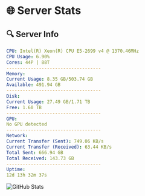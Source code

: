 # 🌐 Server Stats
## 🔍 Server Info
```yaml
CPU: Intel(R) Xeon(R) CPU E5-2699 v4 @ 1370.46MHz
CPU Usage: 6.90%
Cores: 44P | 88T
-----------------------------------
Memory:
Current Usage: 8.35 GB/503.74 GB
Available: 491.94 GB
-----------------------------------
Disk:
Current Usage: 27.49 GB/1.71 TB
Free: 1.60 TB
-----------------------------------
GPU:
No GPU detected
-----------------------------------
Network:
Current Transfer (Sent): 749.06 KB/s
Current Transfer (Received): 63.44 KB/s
Total Sent: 666.94 GB
Total Received: 143.73 GB
-----------------------------------
Uptime:
12d 13h 32m 37s
```
![GitHub Stats](https://img.shields.io/badge/Updated-2025-05-02_06:41:25-blue)